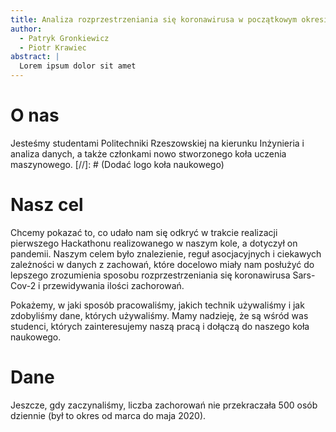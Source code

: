 ```yaml
---
title: Analiza rozprzestrzeniania się koronawirusa w początkowym okresie pandemii
author:
  - Patryk Gronkiewicz
  - Piotr Krawiec
abstract: |
  Lorem ipsum dolor sit amet
---
```


# O nas

Jesteśmy studentami Politechniki Rzeszowskiej na kierunku Inżynieria i analiza danych,
a także członkami nowo stworzonego koła uczenia maszynowego.
[//]: # (Dodać logo koła naukowego)

# Nasz cel

Chcemy pokazać to, co udało nam się odkryć w trakcie realizacji pierwszego Hackathonu 
realizowanego w naszym kole, a dotyczył on pandemii. Naszym celem było znalezienie, 
reguł asocjacyjnych i ciekawych zależności w danych z zachowań, które docelowo miały 
nam posłużyć do lepszego zrozumienia sposobu rozprzestrzeniania się koronawirusa Sars-Cov-2
i przewidywania ilości zachorowań. 

Pokażemy, w jaki sposób pracowaliśmy, jakich technik używaliśmy i jak zdobyliśmy 
dane, których używaliśmy. Mamy nadzieję, że są wśród was studenci, których 
zainteresujemy naszą pracą i dołączą do naszego koła naukowego.

# Dane

Jeszcze, gdy zaczynaliśmy, liczba zachorowań nie przekraczała 500 osób dziennie (był to 
okres od marca do maja 2020).

